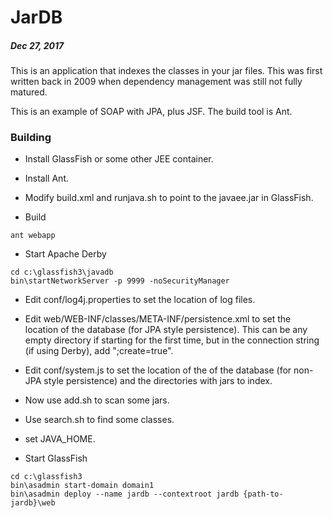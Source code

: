 # JarDB
##### Dec 27, 2017

This is an application that indexes the classes in your jar files.  This 
was first written back in 2009 when dependency management was still not 
fully matured.

This is an example of SOAP with JPA, plus JSF.  The build tool is Ant.

### Building

- Install GlassFish or some other JEE container.

- Install Ant.

- Modify build.xml and runjava.sh to point to the javaee.jar in GlassFish.

- Build

```
ant webapp
```

- Start Apache Derby

```
cd c:\glassfish3\javadb
bin\startNetworkServer -p 9999 -noSecurityManager
```

- Edit conf/log4j.properties to set the location of log files.

- Edit web/WEB-INF/classes/META-INF/persistence.xml to set the location of the
database (for JPA style persistence).  This can be any empty directory if 
starting for the first time, but in the connection string (if using Derby),
add ";create=true".

- Edit conf/system.js to set the location of the of the database (for non-JPA
style persistence) and the directories with jars to index.

- Now use add.sh to scan some jars.

- Use search.sh to find some classes.

- set JAVA_HOME.

- Start GlassFish

```
cd c:\glassfish3
bin\asadmin start-domain domain1
bin\asadmin deploy --name jardb --contextroot jardb {path-to-jardb}\web
```
